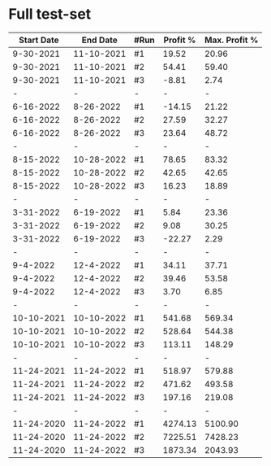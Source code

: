 # Full test-set

| Start Date | End Date   | #Run | Profit % | Max. Profit % |
|------------|------------|------|----------|---------------|
| 9-30-2021  | 11-10-2021 | #1   | 19.52    | 20.96         |
| 9-30-2021  | 11-10-2021 | #2   | 54.41    | 59.40         |
| 9-30-2021  | 11-10-2021 | #3   | -8.81    | 2.74          |
| -          | -          | -    | -        | -             |
| 6-16-2022  | 8-26-2022  | #1   | -14.15   | 21.22         |
| 6-16-2022  | 8-26-2022  | #2   | 27.59    | 32.27         |
| 6-16-2022  | 8-26-2022  | #3   | 23.64    | 48.72         |
| -          | -          | -    | -        | -             |
| 8-15-2022  | 10-28-2022 | #1   | 78.65    | 83.32         |
| 8-15-2022  | 10-28-2022 | #2   | 42.65    | 42.65         |
| 8-15-2022  | 10-28-2022 | #3   | 16.23    | 18.89         |
| -          | -          | -    | -        | -             |
| 3-31-2022  | 6-19-2022  | #1   | 5.84     | 23.36         |
| 3-31-2022  | 6-19-2022  | #2   | 9.08     | 30.25         |
| 3-31-2022  | 6-19-2022  | #3   | -22.27   | 2.29          |
| -          | -          | -    | -        | -             |
| 9-4-2022   | 12-4-2022  | #1   | 34.11    | 37.71         |
| 9-4-2022   | 12-4-2022  | #2   | 39.46    | 53.58         |
| 9-4-2022   | 12-4-2022  | #3   | 3.70     | 6.85          |
| -          | -          | -    | -        | -             |
| 10-10-2021 | 10-10-2022 | #1   | 541.68   | 569.34        |
| 10-10-2021 | 10-10-2022 | #2   | 528.64   | 544.38        |
| 10-10-2021 | 10-10-2022 | #3   | 113.11   | 148.29        |
| -          | -          | -    | -        | -             |
| 11-24-2021 | 11-24-2022 | #1   | 518.97   | 579.88        |
| 11-24-2021 | 11-24-2022 | #2   | 471.62   | 493.58        |
| 11-24-2021 | 11-24-2022 | #3   | 197.16   | 219.08        |
| -          | -          | -    | -        | -             |
| 11-24-2020 | 11-24-2022 | #1   | 4274.13  | 5100.90       |
| 11-24-2020 | 11-24-2022 | #2   | 7225.51  | 7428.23       |
| 11-24-2020 | 11-24-2022 | #3   | 1873.34  | 2043.93       |

